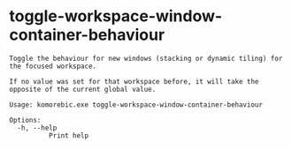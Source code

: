 # toggle-workspace-window-container-behaviour

```
Toggle the behaviour for new windows (stacking or dynamic tiling) for the focused workspace.

If no value was set for that workspace before, it will take the opposite of the current global value.

Usage: komorebic.exe toggle-workspace-window-container-behaviour

Options:
  -h, --help
          Print help

```
